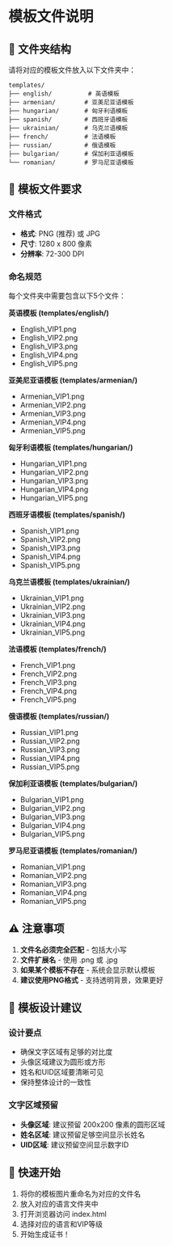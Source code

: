# 模板文件说明

## 📁 文件夹结构

请将对应的模板文件放入以下文件夹中：

```
templates/
├── english/          # 英语模板
├── armenian/        # 亚美尼亚语模板
├── hungarian/       # 匈牙利语模板
├── spanish/         # 西班牙语模板
├── ukrainian/       # 乌克兰语模板
├── french/          # 法语模板
├── russian/         # 俄语模板
├── bulgarian/       # 保加利亚语模板
└── romanian/        # 罗马尼亚语模板
```

## 🎨 模板文件要求

### 文件格式
- **格式**: PNG (推荐) 或 JPG
- **尺寸**: 1280 x 800 像素
- **分辨率**: 72-300 DPI

### 命名规范
每个文件夹中需要包含以下5个文件：

**英语模板 (templates/english/)**
- English_VIP1.png
- English_VIP2.png
- English_VIP3.png
- English_VIP4.png
- English_VIP5.png

**亚美尼亚语模板 (templates/armenian/)**
- Armenian_VIP1.png
- Armenian_VIP2.png
- Armenian_VIP3.png
- Armenian_VIP4.png
- Armenian_VIP5.png

**匈牙利语模板 (templates/hungarian/)**
- Hungarian_VIP1.png
- Hungarian_VIP2.png
- Hungarian_VIP3.png
- Hungarian_VIP4.png
- Hungarian_VIP5.png

**西班牙语模板 (templates/spanish/)**
- Spanish_VIP1.png
- Spanish_VIP2.png
- Spanish_VIP3.png
- Spanish_VIP4.png
- Spanish_VIP5.png

**乌克兰语模板 (templates/ukrainian/)**
- Ukrainian_VIP1.png
- Ukrainian_VIP2.png
- Ukrainian_VIP3.png
- Ukrainian_VIP4.png
- Ukrainian_VIP5.png

**法语模板 (templates/french/)**
- French_VIP1.png
- French_VIP2.png
- French_VIP3.png
- French_VIP4.png
- French_VIP5.png

**俄语模板 (templates/russian/)**
- Russian_VIP1.png
- Russian_VIP2.png
- Russian_VIP3.png
- Russian_VIP4.png
- Russian_VIP5.png

**保加利亚语模板 (templates/bulgarian/)**
- Bulgarian_VIP1.png
- Bulgarian_VIP2.png
- Bulgarian_VIP3.png
- Bulgarian_VIP4.png
- Bulgarian_VIP5.png

**罗马尼亚语模板 (templates/romanian/)**
- Romanian_VIP1.png
- Romanian_VIP2.png
- Romanian_VIP3.png
- Romanian_VIP4.png
- Romanian_VIP5.png

## ⚠️ 注意事项

1. **文件名必须完全匹配** - 包括大小写
2. **文件扩展名** - 使用 .png 或 .jpg
3. **如果某个模板不存在** - 系统会显示默认模板
4. **建议使用PNG格式** - 支持透明背景，效果更好

## 🔧 模板设计建议

### 设计要点
- 确保文字区域有足够的对比度
- 头像区域建议为圆形或方形
- 姓名和UID区域要清晰可见
- 保持整体设计的一致性

### 文字区域预留
- **头像区域**: 建议预留 200x200 像素的圆形区域
- **姓名区域**: 建议预留足够空间显示长姓名
- **UID区域**: 建议预留空间显示数字ID

## 📝 快速开始

1. 将你的模板图片重命名为对应的文件名
2. 放入对应的语言文件夹中
3. 打开浏览器访问 index.html
4. 选择对应的语言和VIP等级
5. 开始生成证书！
